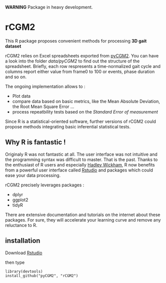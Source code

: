 **WARNING** Package in heavy development.   


# rCGM2

This R package proposes convenient methods for processing **3D gait dataset**  

rCGM2  relies on  Excel spreadsheets exported  from [pyCGM2](https:\\pycgm2.github.io). 
You can have a look into the folder *data/pyCGM2* to find out the structure of the spreadsheet. 
Briefly, each row respresents a time-normalized gait cycle and columns report either value from frame0 to 100 or events, phase duration and so on. 

The ongoing implementation allows to :

 * Plot data 
 * compare data based on basic metrics, like the Mean Absolute Deviation, the Root Mean Square Error ...
 * process repeatbility tests based on the *Standard Error of measurement* 

Since R is a statistical-oriented software, further versions of rCGM2 could  propose methods integrating basic inferential statistical tests.


## Why R is fantastic !

Originaly R was not fantastic at all. The user interface was not intuitive and the programming syntax was difficult to master. 
That is the past. Thanks to the enthusiast of R users and especially [Hadley Wickham](http://hadley.nz/), R now benefits from a powerful user interface
called [Rstudio](https://www.rstudio.com/) and packages which could ease your data processing. 

rCGM2 precisely leverages packages : 
  
  - dplyr
  - ggplot2
  - tidyR
  
There are extensive documentation and tutorials on the internet about these packages. For sure, they will accelerate your learning curve
and remove any reluctance to R. 



## installation

Download [Rstudio](https://www.rstudio.com/)

then type
```
library(devtools)
install_github("pyCGM2", "rCGM2")
```






